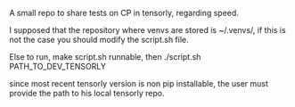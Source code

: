A small repo to share tests on CP in tensorly, regarding speed.

I supposed that the repository where venvs are stored is ~/.venvs/, if this is not the case you should modify the script.sh file.

Else to run, make script.sh runnable, then
./script.sh PATH_TO_DEV_TENSORLY

since most recent tensorly version is non pip installable, the user must provide the path to his local tensorly repo.